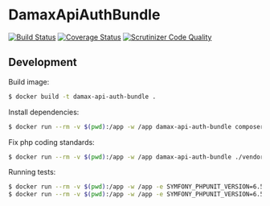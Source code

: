 # DamaxApiAuthBundle

[![Build Status](https://travis-ci.org/lakiboy/damax-api-auth-bundle.svg?branch=master)](https://travis-ci.org/lakiboy/damax-api-auth-bundle) [![Coverage Status](https://coveralls.io/repos/lakiboy/damax-api-auth-bundle/badge.svg?branch=master&service=github)](https://coveralls.io/github/lakiboy/damax-api-auth-bundle?branch=master) [![Scrutinizer Code Quality](https://scrutinizer-ci.com/g/lakiboy/damax-api-auth-bundle/badges/quality-score.png?b=master)](https://scrutinizer-ci.com/g/lakiboy/damax-api-auth-bundle/?branch=master)

## Development

Build image:

```bash
$ docker build -t damax-api-auth-bundle .
```

Install dependencies:

```bash
$ docker run --rm -v $(pwd):/app -w /app damax-api-auth-bundle composer install
```

Fix php coding standards:

```bash
$ docker run --rm -v $(pwd):/app -w /app damax-api-auth-bundle ./vendor/bin/php-cs-fixer fix
```

Running tests:

```bash
$ docker run --rm -v $(pwd):/app -w /app -e SYMFONY_PHPUNIT_VERSION=6.5 damax-api-auth-bundle ./vendor/bin/simple-phpunit
$ docker run --rm -v $(pwd):/app -w /app -e SYMFONY_PHPUNIT_VERSION=6.5 damax-api-auth-bundle ./bin/phpunit-coverage
```
